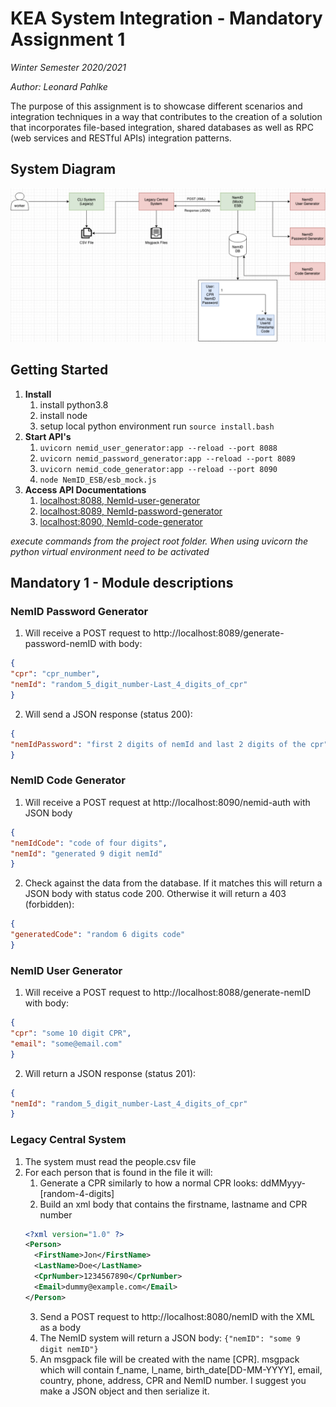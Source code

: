 # KEA System Integration - Mandatory Assignment 1
_Winter Semester 2020/2021_ 

_Author: Leonard Pahlke_


The purpose of this assignment is to showcase different scenarios and integration techniques in a way that contributes 
to the creation of a solution that incorporates file-based integration, shared databases as well as RPC (web services 
and RESTful APIs) integration patterns.

## System Diagram
![System Diagram](./assets/SI-Mandatory1-SystemDiagram%202020-09-30%20at%2011.02.48.png)

## Getting Started

1. **Install**
    1. install python3.8
    2. install node
    3. setup local python environment run `source install.bash`
2. **Start API's**
    1. `uvicorn nemid_user_generator:app --reload --port 8088`
    2. `uvicorn nemid_password_generator:app --reload --port 8089`
    3. `uvicorn nemid_code_generator:app --reload --port 8090`
    4. `node NemID_ESB/esb_mock.js`
3. **Access API Documentations**
    1. [localhost:8088, NemId-user-generator](http://localhost:8088/docs)
    2. [localhost:8089, NemId-password-generator](http://localhost:8089/docs)
    3. [localhost:8090, NemId-code-generator](http://localhost:8090/docs)  

_execute commands from the project root folder. When using uvicorn the python virtual environment need to be activated_

## Mandatory 1 - Module descriptions

### NemID Password Generator
1. Will receive a POST request to http://localhost:8089/generate-password-nemID with body:
```json
{
"cpr": "cpr_number",
"nemId": "random_5_digit_number-Last_4_digits_of_cpr"
}
```
2. Will send a JSON response (status 200):
```json
{
"nemIdPassword": "first 2 digits of nemId and last 2 digits of the cpr"
}
```

### NemID Code Generator
1. Will receive a POST request at http://localhost:8090/nemid-auth with JSON body
```json
{
"nemIdCode": "code of four digits",
"nemId": "generated 9 digit nemId"
}
```
2. Check against the data from the database. If it matches this will return a JSON body with status code 200. Otherwise it will return a 403 (forbidden):
```json
{
"generatedCode": "random 6 digits code"
}
```

### NemID User Generator
1. Will receive a POST request to http://localhost:8088/generate-nemID with body:
```json
{
"cpr": "some 10 digit CPR",
"email": "some@email.com"
}
```
2. Will return a JSON response (status 201):
```json
{
"nemId": "random_5_digit_number-Last_4_digits_of_cpr"
}
```

### Legacy Central System
1. The system must read the people.csv file
2. For each person that is found in the file it will:
    1. Generate a CPR similarly to how a normal CPR looks: ddMMyyy-[random-4-digits] 
    2. Build an xml body that contains the firstname, lastname and CPR number
   ```XML
   <?xml version="1.0" ?>
   <Person>
     <FirstName>Jon</FirstName>
     <LastName>Doe</LastName>
     <CprNumber>1234567890</CprNumber>
     <Email>dummy@example.com</Email>
   </Person>
   ```
    3. Send a POST request to http://localhost:8080/nemID with the XML as a body 
    4. The NemID system will return a JSON body:
   `{"nemID": "some 9 digit nemID"}`
    5. An msgpack file will be created with the name [CPR]. msgpack which will contain f_name, l_name, birth_date[DD-MM-YYYY], email, country, phone, address, CPR and NemID number. 
    I suggest you make a JSON object and then serialize it.
